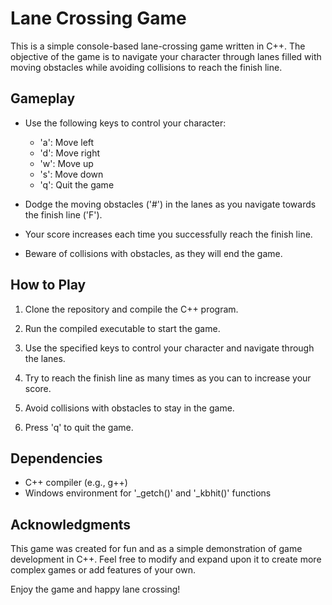 # Lane Crossing Game

This is a simple console-based lane-crossing game written in C++. The objective of the game is to navigate your character through lanes filled with moving obstacles while avoiding collisions to reach the finish line.

## Gameplay

- Use the following keys to control your character:
  - 'a': Move left
  - 'd': Move right
  - 'w': Move up
  - 's': Move down
  - 'q': Quit the game

- Dodge the moving obstacles ('#') in the lanes as you navigate towards the finish line ('F').

- Your score increases each time you successfully reach the finish line.

- Beware of collisions with obstacles, as they will end the game.

## How to Play

1. Clone the repository and compile the C++ program.

2. Run the compiled executable to start the game.

3. Use the specified keys to control your character and navigate through the lanes.

4. Try to reach the finish line as many times as you can to increase your score.

5. Avoid collisions with obstacles to stay in the game.

6. Press 'q' to quit the game.

## Dependencies

- C++ compiler (e.g., g++)
- Windows environment for '_getch()' and '_kbhit()' functions

## Acknowledgments

This game was created for fun and as a simple demonstration of game development in C++. Feel free to modify and expand upon it to create more complex games or add features of your own.

Enjoy the game and happy lane crossing!
